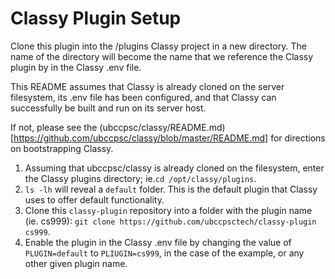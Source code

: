 # Classy Plugin Setup

Clone this plugin into the /plugins Classy project in a new directory. The name of the directory will become the name that we reference the Classy plugin by in the Classy .env file.

This README assumes that Classy is already cloned on the server filesystem, its .env file has been configured, and that Classy can successfully be built and run on its server host.

If not, please see the (ubccpsc/classy/README.md)[https://github.com/ubccpsc/classy/blob/master/README.md] for directions on bootstrapping Classy.

1. Assuming that ubccpsc/classy is already cloned on the filesystem, enter the Classy plugins directory; ie.`cd /opt/classy/plugins`.
2. `ls -lh` will reveal a `default` folder. This is the default plugin that Classy uses to offer default functionality.
3. Clone this `classy-plugin` repository into a folder with the plugin name (ie. cs999): `git clone https://github.com/ubccpsctech/classy-plugin cs999`.
4. Enable the plugin in the Classy .env file by changing the value of `PLUGIN=default` to `PLIUGIN=cs999`, in the case of the example, or any other given plugin name.
